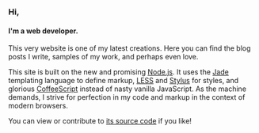 ### Hi,
#### I'm a web developer.

This very website is one of my latest creations. Here you can find the blog posts I write, samples of my work, and perhaps even love.

This site is built on the new and promising [Node.js](http://nodejs.org). It uses the [Jade](http://jade-lang.com) templating language to define markup, [LESS](http://lesscss.org/) and [Stylus](http://learnboost.github.com/stylus/) for styles, and glorious [CoffeeScript](http://coffeescript.org/) instead of nasty vanilla JavaScript. As the machine demands, I strive for perfection in my code and markup in the context of modern browsers.

You can view or contribute to [its source code](https://github.com/zachfogg/gamma-node) if you like!
